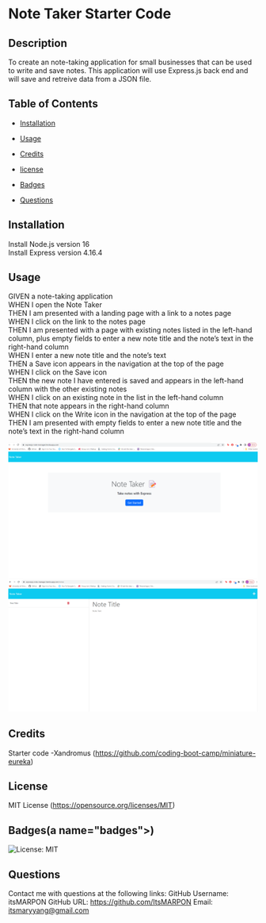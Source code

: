 # Note Taker Starter Code

## Description

To create an note-taking application for small businesses that can be used to write and save notes. This application will use Express.js back end and will save and retreive data from a JSON file.

## Table of Contents

- [Installation](#installation)

- [Usage](#usage)

- [Credits](#credits)

- [license](#license)

- [Badges](#badges)

- [Questions](#questions)

## Installation<a name="installation"></a>

Install Node.js version 16 <br />
Install Express version 4.16.4 <br />

## Usage<a name="usage"></a>

GIVEN a note-taking application <br />
WHEN I open the Note Taker <br />
THEN I am presented with a landing page with a link to a notes page <br />
WHEN I click on the link to the notes page <br />
THEN I am presented with a page with existing notes listed in the left-hand column, plus empty fields to enter a new note title and the note’s text in the right-hand column <br />
WHEN I enter a new note title and the note’s text <br />
THEN a Save icon appears in the navigation at the top of the page <br />
WHEN I click on the Save icon <br />
THEN the new note I have entered is saved and appears in the left-hand column with the other existing notes <br />
WHEN I click on an existing note in the list in the left-hand column <br />
THEN that note appears in the right-hand column <br />
WHEN I click on the Write icon in the navigation at the top of the page <br />
THEN I am presented with empty fields to enter a new note title and the note’s text in the right-hand column <br />

![Note Taker Home Page](./public/assets/images/note-taker-hmpg2.png)<br />
![Note Taker App](./public/assets/images/note-taker-ntpg1.png)

## Credits<a name="credits"></a>

Starter code -Xandromus (https://github.com/coding-boot-camp/miniature-eureka)

## License<a name ="license"></a>

MIT License (https://opensource.org/licenses/MIT)

## Badges(a name="badges"></a>)

![License: MIT](https://img.shields.io/badge/License-MIT-yellow.svg)

## Questions<a name="questions"></a>

Contact me with questions at the following links:
GitHub Username: itsMARPON
GitHub URL: https://github.com/ItsMARPON
Email: itsmaryyang@gmail.com
